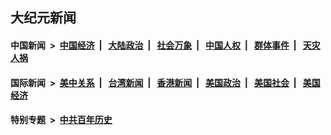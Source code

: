 ## 大纪元新闻

#### 中国新闻 &nbsp;>&nbsp; [中国经济](indexes/ncid283/README.md?08231645) &nbsp;| &nbsp; [大陆政治](indexes/ncid277/README.md?08231645) &nbsp;| &nbsp; [社会万象](indexes/ncid282/README.md?08231645) &nbsp;| &nbsp; [中国人权](indexes/ncid278/README.md?08231645) &nbsp;| &nbsp; [群体事件](indexes/ncid279/README.md?08231645) &nbsp;| &nbsp; [天灾人祸](indexes/ncid280/README.md?08231645)

#### 国际新闻 &nbsp;>&nbsp; [美中关系](indexes/nf1412576/README.md?08231645) &nbsp;| &nbsp; [台湾新闻](indexes/ncid1349361/README.md?08231645) &nbsp;| &nbsp; [香港新闻](indexes/ncid1349362/README.md?08231645) &nbsp;| &nbsp; [美国政治](indexes/ncid1078159/README.md?08231645) &nbsp;| &nbsp; [美国社会](indexes/ncid1078160/README.md?08231645) &nbsp;| &nbsp; [美国经济](indexes/ncid1078158/README.md?08231645)

#### 特别专题 &nbsp;>&nbsp; [中共百年历史](https://github.com/epoch-news/epoch-special/blob/master/README.md?08231645)  
